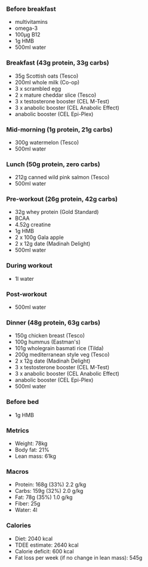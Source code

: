 ### Before breakfast

- multivitamins
- omega-3
- 100μg B12
- 1g HMB
- 500ml water

### Breakfast (43g protein, 33g carbs)

- 35g Scottish oats (Tesco)
- 200ml whole milk (Co-op)
- 3 x scrambled egg
- 2 x mature cheddar slice (Tesco)
- 3 x testosterone booster (CEL M-Test)
- 3 x anabolic booster (CEL Anabolic Effect)
- anabolic booster (CEL Epi-Plex)

### Mid-morning (1g protein, 21g carbs)

- 300g watermelon (Tesco)
- 500ml water

### Lunch (50g protein, zero carbs)

- 212g canned wild pink salmon (Tesco)
- 500ml water

### Pre-workout (26g protein, 42g carbs)

- 32g whey protein (Gold Standard)
- BCAA
- 4.52g creatine
- 1g HMB
- 2 x 100g Gala apple
- 2 x 12g date (Madinah Delight)
- 500ml water

### During workout

- 1l water

### Post-workout

- 500ml water

### Dinner (48g protein, 63g carbs)

- 150g chicken breast (Tesco)
- 100g hummus (Eastman's)
- 101g wholegrain basmati rice (Tilda)
- 200g mediterranean style veg (Tesco)
- 2 x 12g date (Madinah Delight)
- 3 x testosterone booster (CEL M-Test)
- 3 x anabolic booster (CEL Anabolic Effect)
- anabolic booster (CEL Epi-Plex)
- 500ml water

### Before bed

- 1g HMB

### Metrics

- Weight: 78kg
- Body fat: 21%
- Lean mass: 61kg

### Macros

- Protein: 168g (33%) 2.2 g/kg
- Carbs: 159g (32%) 2.0 g/kg
- Fat: 78g (35%) 1.0 g/kg
- Fiber: 25g
- Water: 4l

### Calories

- Diet: 2040 kcal
- TDEE estimate: 2640 kcal
- Calorie deficit: 600 kcal
- Fat loss per week (if no change in lean mass): 545g